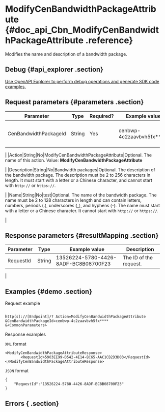 # ModifyCenBandwidthPackageAttribute {#doc_api_Cbn_ModifyCenBandwidthPackageAttribute .reference}

Modifies the name and description of a bandwidth package.

## Debug {#api_explorer .section}

[Use OpenAPI Explorer to perform debug operations and generate SDK code examples.](https://api.aliyun.com/#product=Cbn&api=ModifyCenBandwidthPackageAttribute&type=RPC&version=2017-09-12)

## Request parameters {#parameters .section}

|Parameter|Type|Required?|Example value|Description|
|---------|----|---------|-------------|-----------|
|CenBandwidthPackageId|String|Yes|cenbwp-4c2zaavbvh5fx\*\*\*\*|The ID of the bandwidth package.

 |
|Action|String|No|ModifyCenBandwidthPackageAttribute|Optional. The name of this action. Value: **ModifyCenBandwidthPackageAttribute**

 |
|Description|String|No|Bandwidth packages|Optional. The description of the bandwidth package. The description must be 2 to 256 characters in length. It must start with a letter or a Chinese character, and cannot start with `http://` or `https://`.

 |
|Name|String|No|test|Optional. The name of the bandwidth package. The name must be 2 to 128 characters in length and can contain letters, numbers, periods \(.\), underscores \(\_\), and hyphens \(-\). The name must start with a letter or a Chinese character. It cannot start with `http://` or `https://`.

 |

## Response parameters {#resultMapping .section}

|Parameter|Type|Example value|Description|
|---------|----|-------------|-----------|
|RequestId|String|13526224-5780-4426-8ADF-BC8B08700F23|The ID of the request.

 |

## Examples {#demo .section}

Request example

``` {#request_demo}

http(s)://[Endpoint]/? Action=ModifyCenBandwidthPackageAttribute
&CenBandwidthPackageId=cenbwp-4c2zaavbvh5fx****
&<CommonParameters>

```

Response examples

`XML` format

``` {#xml_return_success_demo}
<ModifyCenBandwidthPackageAttributeResponse>
       <RequestId>5903EE99-D542-4E14-BC65-AAC1CB2D3D03</RequestId>
</ModifyCenBandwidthPackageAttributeResponse>
```

`JSON` format

``` {#json_return_success_demo}
{
	"RequestId":"13526224-5780-4426-8ADF-BC8B08700F23"
}
```

## Errors { .section}

